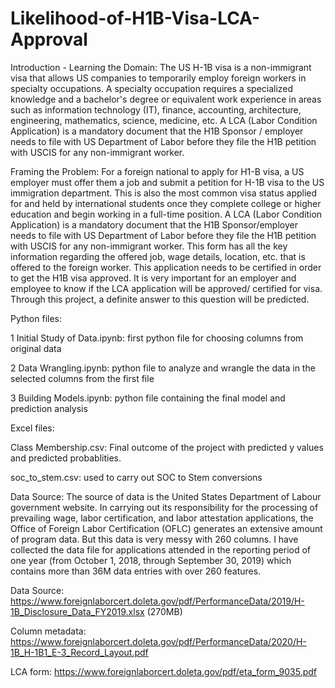 # Likelihood-of-H1B-Visa-LCA-Approval

Introduction - Learning the Domain:
The US H-1B visa is a non-immigrant visa that allows US companies to temporarily employ foreign workers in specialty occupations. A specialty occupation requires a specialized knowledge and a bachelor's degree or equivalent work experience in areas such as information technology (IT), finance, accounting, architecture, engineering, mathematics, science, medicine, etc. A LCA (Labor Condition Application) is a mandatory document that the H1B Sponsor / employer needs to file with US Department of Labor before they file the H1B petition with USCIS for any non-immigrant worker.

Framing the Problem:
For a foreign national to apply for H1-B visa, a US employer must offer them a job and submit a petition for H-1B visa to the US immigration department. This is also the most common visa status applied for and held by international students once they complete college or higher education and begin working in a full-time position. A LCA (Labor Condition Application) is a mandatory document that the H1B Sponsor/employer needs to file with US Department of Labor before they file the H1B petition with USCIS for any non-immigrant worker. This form has all the key information regarding the offered job, wage details, location, etc. that is offered to the foreign worker. This application needs to be certified in order to get the H1B visa approved.
It is very important for an employer and employee to know if the LCA application will be approved/ certified for visa. Through this project, a definite answer to this question will be predicted.

Python files:

1 Initial Study of Data.ipynb: first python file for choosing columns from original data

2 Data Wrangling.ipynb: python file to analyze and wrangle the data in the selected columns from the first file

3 Building Models.ipynb: python file containing the final model and prediction analysis


Excel files:

Class Membership.csv: Final outcome of the project with predicted y values and predicted probablities.

soc_to_stem.csv: used to carry out SOC to Stem conversions

Data Source:
The source of data is the United States Department of Labour government website. In carrying out its responsibility for the processing of prevailing wage, labor certification, and labor attestation applications, the Office of Foreign Labor Certification (OFLC) generates an extensive amount of program data. But this data is very messy with 260 columns. I have collected the data file for applications attended in the reporting period of one year (from October 1, 2018, through September 30, 2019) which contains more than 36M data entries with over 260 features.

Data Source: https://www.foreignlaborcert.doleta.gov/pdf/PerformanceData/2019/H-1B_Disclosure_Data_FY2019.xlsx (270MB) 

Column metadata: https://www.foreignlaborcert.doleta.gov/pdf/PerformanceData/2020/H-1B_H-1B1_E-3_Record_Layout.pdf

LCA form: https://www.foreignlaborcert.doleta.gov/pdf/eta_form_9035.pdf
